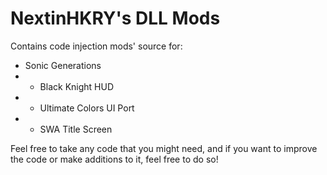 # NextinHKRY's DLL Mods
Contains code injection mods' source for:
- Sonic Generations
- - Black Knight HUD 
- - Ultimate Colors UI Port
- - SWA Title Screen

Feel free to take any code that you might need, and if you want to improve the code or make additions to it, feel free to do so!

